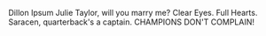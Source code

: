 Dillon Ipsum Julie Taylor, will you marry me? Clear Eyes. Full Hearts. Saracen, quarterback's a captain. CHAMPIONS DON'T COMPLAIN! 